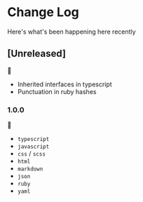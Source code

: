 # Change Log
Here's what's been happening here recently

## [Unreleased]
🐛
- Inherited interfaces in typescript
- Punctuation in ruby hashes

### 1.0.0
🎉
- `typescript`
- `javascript`
- `css` / `scss`
- `html`
- `markdown`
- `json`
- `ruby`
- `yaml`
